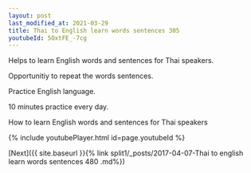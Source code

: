 ```yaml
---
layout: post
last_modified_at: 2021-03-29
title: Thai to English learn words sentences 305 
youtubeId: 5OxtFE_-7cg
---
```

 
 
Helps to learn English words and sentences for Thai speakers.

Opportunitiy to repeat the words sentences. 

Practice English language. 
 
10 minutes practice every day. 
 
How to learn English words and sentences for Thai speakers 
 
{% include youtubePlayer.html id=page.youtubeId %}
 
 
[Next]({{ site.baseurl }}{% link  split1/_posts/2017-04-07-Thai to english learn words sentences 480 .md%})
 
